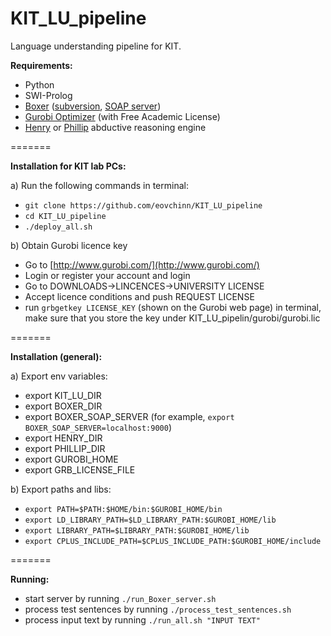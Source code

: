 # KIT_LU_pipeline
Language understanding pipeline for KIT.

**Requirements:**
* Python
* SWI-Prolog
* [Boxer](http://svn.ask.it.usyd.edu.au/trac/candc/wiki/boxer) ([subversion](http://svn.ask.it.usyd.edu.au/trac/candc/wiki/Subversion), [SOAP server](http://svn.ask.it.usyd.edu.au/trac/candc/wiki/InstallSOAP))
* [Gurobi Optimizer](http://www.gurobi.com/) (with Free Academic License)
* [Henry](https://github.com/naoya-i/henry-n700) or [Phillip](https://github.com/kazeto/phillip) abductive reasoning engine

=======

**Installation for KIT lab PCs:**

a) Run the following commands in terminal:
- `git clone https://github.com/eovchinn/KIT_LU_pipeline`
- `cd KIT_LU_pipeline`
- `./deploy_all.sh`

b) Obtain Gurobi licence key
- Go to [http://www.gurobi.com/](http://www.gurobi.com/)
- Login or register your account and login
- Go to DOWNLOADS->LINCENCES->UNIVERSITY LICENSE
- Accept licence conditions and push REQUEST LICENSE
- run `grbgetkey LICENSE_KEY` (shown on the Gurobi web page) in terminal, make sure that you store the key under KIT_LU_pipelin/gurobi/gurobi.lic

=======

**Installation (general):**

a) Export env variables:
* export KIT_LU_DIR
* export BOXER_DIR
* export BOXER_SOAP_SERVER (for example, `export BOXER_SOAP_SERVER=localhost:9000`)
* export HENRY_DIR
* export PHILLIP_DIR
* export GUROBI_HOME
* export GRB_LICENSE_FILE

b) Export paths and libs:
* `export PATH=$PATH:$HOME/bin:$GUROBI_HOME/bin`
* `export LD_LIBRARY_PATH=$LD_LIBRARY_PATH:$GUROBI_HOME/lib`
* `export LIBRARY_PATH=$LIBRARY_PATH:$GUROBI_HOME/lib`
* `export CPLUS_INCLUDE_PATH=$CPLUS_INCLUDE_PATH:$GUROBI_HOME/include`

=======

**Running:**
* start server by running `./run_Boxer_server.sh`
* process test sentences by running `./process_test_sentences.sh`
* process input text by running `./run_all.sh "INPUT TEXT"`

